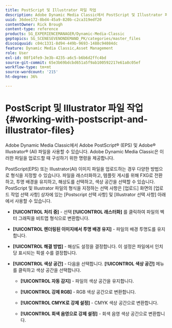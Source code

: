 ```yaml
---
title: PostScript 및 Illustrator 파일 작업
description: Adobe Dynamic Media Classic에서 PostScript 및 Illustrator 파일을 사용하여 작업하는 방법을 알아봅니다.
uuid: 36dee172-8bd4-45a9-820b-c2ca319edf20
contentOwner: Rick Brough
content-type: reference
products: SG_EXPERIENCEMANAGER/Dynamic-Media-Classic
geptopics: SG_SCENESEVENONDEMAND_PK/categories/master_files
discoiquuid: c04c1331-8d94-449b-9693-1488c94084dc
feature: Dynamic Media Classic,Asset Management
role: User
exl-id: 08f14fe9-3e3b-4235-a6c5-b6b6d2ffc4bd
source-git-commit: 65e3b69bdcbd651a5f9ab100592217e61a8c05ef
workflow-type: tm+mt
source-wordcount: '215'
ht-degree: 36%

---
```


# PostScript 및 Illustrator 파일 작업{#working-with-postscript-and-illustrator-files}

Adobe Dynamic Media Classic에서 Adobe PostScript® (EPS) 및 Adobe® Illustrator® (AI) 파일을 사용할 수 있습니다. Adobe Dynamic Media Classic은 이러한 파일을 업로드할 때 구성하기 위한 명령을 제공합니다.

PostScript(EPS) 또는 Illustrator(AI) 이미지 파일을 업로드하는 경우 다양한 방법으로 형식을 지정할 수 있습니다. 파일을 래스터화하고, 템플릿 게시를 위해 FXG로 전환하고, 투명 배경을 유지하고, 해상도를 선택하고, 색상 공간을 선택할 수 있습니다. PostScript 및 Illustrator 파일의 형식을 지정하는 선택 사항은 [업로드] 화면의 [업로드 작업 선택 사항] 상자에 있는 [Postscript 선택 사항] 및 [Illustrator 선택 사항] 아래에서 사용할 수 있습니다.

* **[!UICONTROL 처리 중]** - 선택 **[!UICONTROL 래스터화]** 를 클릭하여 파일의 벡터 그래픽을 비트맵 형식으로 변환합니다.

* **[!UICONTROL 렌더링된 이미지에서 투명 배경 유지]** - 파일의 배경 투명도를 유지합니다.

* **[!UICONTROL 해결 방법]** - 해상도 설정을 결정합니다. 이 설정은 파일에서 인치당 표시되는 픽셀 수를 결정합니다.

* **[!UICONTROL 색상 공간]** - 다음을 선택합니다. **[!UICONTROL 색상 공간]** 메뉴를 클릭하고 색상 공간을 선택합니다.

   * **[!UICONTROL 자동 감지]** - 파일의 색상 공간을 유지합니다.

   * **[!UICONTROL 강제 RGB]** - RGB 색상 공간으로 변환합니다.

   * **[!UICONTROL CMYK로 강제 설정]** - CMYK 색상 공간으로 변환합니다.

   * **[!UICONTROL 회색 음영으로 강제 설정]** - 회색 음영 색상 공간으로 변환합니다.
